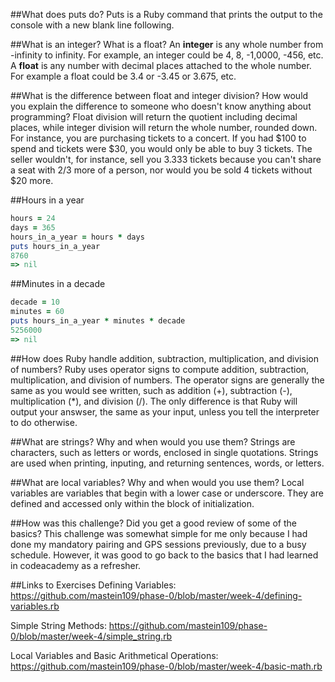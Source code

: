 ##What does puts do?
Puts is a Ruby command that prints the output to the console with a new blank line following.

##What is an integer? What is a float?
An <b>integer</b> is any whole number from -infinity to infinity. For example, an integer could be 4, 8, -1,0000, -456, etc.
<br>
A <b>float</b> is any number with decimal places attached to the whole number. For example a float could be 3.4 or -3.45 or 3.675, etc.

##What is the difference between float and integer division? How would you explain the difference to someone who doesn't know anything about programming?
Float division will return the quotient including decimal places, while integer division will return the whole number, rounded down. For instance, you are purchasing tickets to a concert. If you had $100 to spend and tickets were $30, you would only be able to buy 3 tickets. The seller wouldn't, for instance, sell you 3.333 tickets because you can't share a seat with 2/3 more of a person, nor would you be sold 4 tickets without $20 more.

##Hours in a year
```ruby
hours = 24
days = 365
hours_in_a_year = hours * days
puts hours_in_a_year
8760
=> nil
```

##Minutes in a decade
```ruby
decade = 10
minutes = 60
puts hours_in_a_year * minutes * decade
5256000
=> nil
```

##How does Ruby handle addition, subtraction, multiplication, and division of numbers?
Ruby uses operator signs to compute addition, subtraction, multiplication, and division of numbers. The operator signs are generally the same as you would see written, such as addition (+), subtraction (-), multiplication (*), and division (/). The only difference is that Ruby will output your answser, the same as your input, unless you tell the interpreter to do otherwise.

##What are strings? Why and when would you use them?
Strings are characters, such as letters or words, enclosed in single quotations. Strings are used when printing, inputing, and returning sentences, words, or letters.

##What are local variables? Why and when would you use them?
Local variables are variables that begin with a lower case or underscore. They are defined and accessed only within the block of initialization.

##How was this challenge? Did you get a good review of some of the basics?
This challenge was somewhat simple for me only because I had done my mandatory pairing and GPS sessions previously, due to a busy schedule. However, it was good to go back to the basics that I had learned in codeacademy as a refresher.

##Links to Exercises
Defining Variables:
https://github.com/mastein109/phase-0/blob/master/week-4/defining-variables.rb

Simple String Methods:
https://github.com/mastein109/phase-0/blob/master/week-4/simple_string.rb

Local Variables and Basic Arithmetical Operations:
https://github.com/mastein109/phase-0/blob/master/week-4/basic-math.rb

